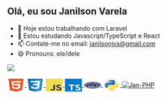 ## Olá, eu sou Janilson Varela

- 🔭 Hoje estou trabalhando com Laravel
- 🌱 Estou estudando Javascript/TypeScript e React 
- 📫 Contate-me no email: janilsonjvs@gmail.com
- 😄 Pronouns: ele/dele

<div>
  <a href="https://github.com/jvsjanilson">
  <img align="center" src="https://github-readme-stats.vercel.app/api?username=jvsjanilson&theme=dracula&show_icons=true" />
</div>

<div style="display: inline_block"><br>
  <img align="center" alt="Jan-HTML" height=30 width=40 src="https://raw.githubusercontent.com/devicons/devicon/master/icons/html5/html5-original.svg" />
  <img align="center" alt="Jan-CSS" height=30 width=40 src="https://raw.githubusercontent.com/devicons/devicon/master/icons/css3/css3-original.svg" />
  <img align="center" alt="Jan-Javascript" height=30 width=40 src="https://raw.githubusercontent.com/devicons/devicon/master/icons/javascript/javascript-original.svg" />
  
  <img align="center" alt="Jan-Typescript" height=30 width=40 src="https://raw.githubusercontent.com/devicons/devicon/master/icons/typescript/typescript-original.svg" />
  
  <img align="center" alt="Jan-PHP" height=30 width=40 src="https://raw.githubusercontent.com/devicons/devicon/master/icons/php/php-original.svg" />
  <img align="center" alt="Jan-python" height=30 width=40 src="https://raw.githubusercontent.com/devicons/devicon/master/icons/python/python-original.svg" />
  <img align="center" alt="Jan-PHP" height=30 width=40 src="https://user-images.githubusercontent.com/3423282/123477765-e4013700-d5d4-11eb-876c-de9aab52153b.png" />
  
  
</div>
